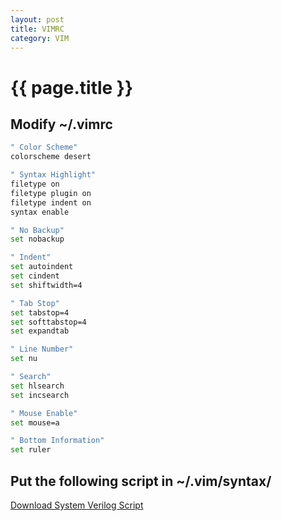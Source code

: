 ```yaml
---
layout: post
title: VIMRC
category: VIM
---
```


# {{ page.title }}

## Modify ~/.vimrc
~~~bash
" Color Scheme"
colorscheme desert

" Syntax Highlight"
filetype on
filetype plugin on
filetype indent on
syntax enable

" No Backup"
set nobackup

" Indent"
set autoindent
set cindent
set shiftwidth=4

" Tab Stop"
set tabstop=4
set softtabstop=4
set expandtab

" Line Number"
set nu

" Search"
set hlsearch
set incsearch

" Mouse Enable"
set mouse=a

" Bottom Information"
set ruler
~~~

## Put the following script in ~/.vim/syntax/
[Download System Verilog Script](https://www.vim.org/scripts/script.php?script_id=1573)
